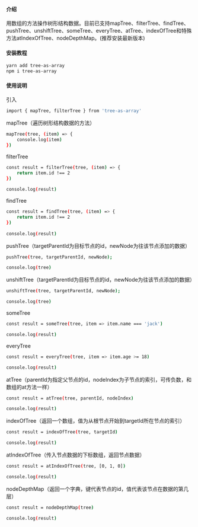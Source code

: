 #### 介绍
用数组的方法操作树形结构数据。目前已支持mapTree、filterTree、findTree、pushTree、unshiftTree、someTree、everyTree、atTree、indexOfTree和特殊方法atIndexOfTree、nodeDepthMap。(推荐安装最新版本)

#### 安装教程
```bash
yarn add tree-as-array
npm i tree-as-array
```

#### 使用说明
引入
```bash
import { mapTree, filterTree } from 'tree-as-array'
```

mapTree（遍历树形结构数据的方法）
```bash
mapTree(tree, (item) => {
    console.log(item)
})
```

filterTree
```bash
const result = filterTree(tree, (item) => {
    return item.id !== 2
})
 
console.log(result)
```

findTree
```bash
const result = findTree(tree, (item) => {
    return item.id !== 2
})
 
console.log(result)
```

pushTree（targetParentId为目标节点的id，newNode为往该节点添加的数据）
```bash
pushTree(tree, targetParentId, newNode);

console.log(tree)
```

unshiftTree（targetParentId为目标节点的id，newNode为往该节点添加的数据）
```bash
unshiftTree(tree, targetParentId, newNode);

console.log(tree)
```

someTree
```bash
const result = someTree(tree, item => item.name === 'jack')

console.log(result)
```

everyTree
```bash
const result = everyTree(tree, item => item.age >= 18)

console.log(result)
```

atTree（parentId为指定父节点的id，nodeIndex为子节点的索引，可传负数，和数组的at方法一样）
```bash
const result = atTree(tree, parentId, nodeIndex)

console.log(result)
```

indexOfTree（返回一个数组，值为从根节点开始到targetId所在节点的索引）
```bash
const result = indexOfTree(tree, targetId)

console.log(result)
```

atIndexOfTree（传入节点数据的下标数组，返回节点数据）
```bash
const result = atIndexOfTree(tree, [0, 1, 0])

console.log(result)
```

nodeDepthMap（返回一个字典，键代表节点的id，值代表该节点在数据的第几层）
```bash
const result = nodeDepthMap(tree)

console.log(result)
```
